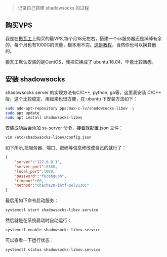 >记录自己搭建 shadowsocks 的过程

## 购买VPS
我是在[搬瓦工](https://bwh1.net/)上购买的最VPS,每个月18元左右，搭建一个ss服务器还是绰绰有余的，每个月也有1000G的流量，根本用不完。[这是教程](byvps.md)，当然你也可以换其他的。

搬瓦工默认安装的是CentOS，我把它换成了 ubuntu 16.04，毕竟比较熟悉。

## 安装 shadowsocks 

shadowsocks server 的实现方法有C/C++, python, go等，这里我安装 C/C++ 版，这个比较稳定，用起来也很方便，在 ubuntu 下安装方法如下：

```bash
sudo add-apt-repository ppa:max-c-lv/shadowsocks-libev -y
sudo apt update
sudo apt install shadowsocks-libev
```

安装成功后会添加 ss-server 命令，接着就配置.json 文件：

```bash
vim /etc/shadowsocks-libev/config.json
```

如下所示,把服务器、端口、密码等信息修改成自己的就行了：

```json
{
    "server":"127.0.0.1",
    "server_port":8388,
    "local_port":1080,
    "password":"focobguph",
    "timeout":60,
    "method":"chacha20-ietf-poly1305"
}
```
最后用如下命令启动服务：
```bash
systemctl start shadowsocks-libev.service
```
然后就是在系统启动时自动运行：
```bash
systemctl enable shadowsocks-libev.service
```
可以查看一下运行状态：
```bash
systemctl status shadowsocks-libev.service
```
